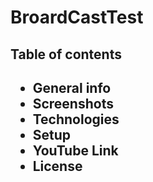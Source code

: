 <h1> BroardCastTest</hi>
<br>
<h2>Table of contents<h2>
  <ul>
    <li>General info</li>
    <li>Screenshots</li>
    <li>Technologies</li>
    <li>Setup</li>
    <li>YouTube Link</li>
    <li>License</li>
  </ul>
